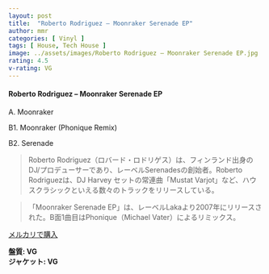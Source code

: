 ```yaml
---
layout: post
title:  "Roberto Rodriguez – Moonraker Serenade EP"
author: mmr
categories: [ Vinyl ]
tags: [ House, Tech House ]
image: ../assets/images/Roberto Rodriguez – Moonraker Serenade EP.jpg
rating: 4.5
v-rating: VG
---
```


#### Roberto Rodriguez – Moonraker Serenade EP

A. Moonraker

B1. Moonraker (Phonique Remix)

B2. Serenade

> Roberto Rodriguez（ロバード・ロドリゲス）は、フィンランド出身のDJ/プロデューサーであり、レーベルSerenadesの創始者。Roberto Rodriguezは、DJ Harvey セットの常連曲「Mustat Varjot」など、ハウスクラシックといえる数々のトラックをリリースしている。

> 「Moonraker Serenade EP」は、レーベルLakaより2007年にリリースされた。B面1曲目はPhonique（Michael Vater）によるリミックス。

[メルカリで購入](https://jp.mercari.com/item/m52395790850)

<div class="mt-4 mb-4 d-flex align-items-center">
<strong class="mr-1">盤質: VG</strong>
</div>
<div class="mt-4 mb-4 d-flex align-items-center">
<strong class="mr-1">ジャケット: VG</strong>
</div>
